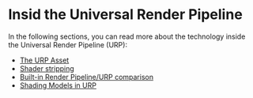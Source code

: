 # Insid the Universal Render Pipeline

In the following sections, you can read more about the technology inside the Universal Render Pipeline (URP):

- [The URP Asset](universalrp-asset.md)
- [Shader stripping](shader-stripping.md)
- [Built-in Render Pipeline/URP comparison](universalrp-builtin-feature-comparison.md)
- [Shading Models in URP](shading-model.md)
